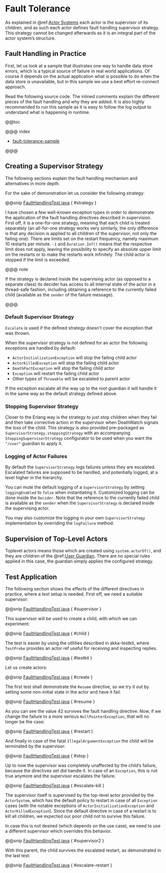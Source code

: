 <a id="fault-tolerance-java"></a>
# Fault Tolerance

As explained in @ref:[Actor Systems](../general/actor-systems.md) each actor is the supervisor of its
children, and as such each actor defines fault handling supervisor strategy.
This strategy cannot be changed afterwards as it is an integral part of the
actor system’s structure.

## Fault Handling in Practice

First, let us look at a sample that illustrates one way to handle data store errors,
which is a typical source of failure in real world applications. Of course it depends
on the actual application what is possible to do when the data store is unavailable,
but in this sample we use a best effort re-connect approach.

Read the following source code. The inlined comments explain the different pieces of
the fault handling and why they are added. It is also highly recommended to run this
sample as it is easy to follow the log output to understand what is happening in runtime.

@@toc

@@@ index

* [fault-tolerance-sample](fault-tolerance-sample.md)

@@@

## Creating a Supervisor Strategy

The following sections explain the fault handling mechanism and alternatives
in more depth.

For the sake of demonstration let us consider the following strategy:

@@snip [FaultHandlingTest.java](code/jdocs/actor/FaultHandlingTest.java) { #strategy }

I have chosen a few well-known exception types in order to demonstrate the
application of the fault handling directives described in <!-- FIXME: More than one link target with name supervision in path Some(/java/fault-tolerance.rst) --> supervision.
First off, it is a one-for-one strategy, meaning that each child is treated
separately (an all-for-one strategy works very similarly, the only difference
is that any decision is applied to all children of the supervisor, not only the
failing one). There are limits set on the restart frequency, namely maximum 10
restarts per minute. `-1` and `Duration.Inf()` means that the respective limit
does not apply, leaving the possibility to specify an absolute upper limit on the
restarts or to make the restarts work infinitely.
The child actor is stopped if the limit is exceeded.

@@@ note

If the strategy is declared inside the supervising actor (as opposed to
a separate class) its decider has access to all internal state of
the actor in a thread-safe fashion, including obtaining a reference to the
currently failed child (available as the `sender` of the failure message).

@@@

### Default Supervisor Strategy

`Escalate` is used if the defined strategy doesn't cover the exception that was thrown.

When the supervisor strategy is not defined for an actor the following
exceptions are handled by default:

 * `ActorInitializationException` will stop the failing child actor
 * `ActorKilledException` will stop the failing child actor
 * `DeathPactException` will stop the failing child actor
 * `Exception` will restart the failing child actor
 * Other types of `Throwable` will be escalated to parent actor

If the exception escalate all the way up to the root guardian it will handle it
in the same way as the default strategy defined above.

### Stopping Supervisor Strategy

Closer to the Erlang way is the strategy to just stop children when they fail
and then take corrective action in the supervisor when DeathWatch signals the
loss of the child. This strategy is also provided pre-packaged as
`SupervisorStrategy.stoppingStrategy` with an accompanying
`StoppingSupervisorStrategy` configurator to be used when you want the
`"/user"` guardian to apply it.

### Logging of Actor Failures

By default the `SupervisorStrategy` logs failures unless they are escalated.
Escalated failures are supposed to be handled, and potentially logged, at a level
higher in the hierarchy.

You can mute the default logging of a `SupervisorStrategy` by setting
`loggingEnabled` to `false` when instantiating it. Customized logging
can be done inside the `Decider`. Note that the reference to the currently
failed child is available as the `sender` when the `SupervisorStrategy` is
declared inside the supervising actor.

You may also customize the logging in your own `SupervisorStrategy` implementation
by overriding the `logFailure` method.

## Supervision of Top-Level Actors

Toplevel actors means those which are created using `system.actorOf()`, and
they are children of the @ref:[User Guardian](../general/supervision.md#user-guardian). There are no
special rules applied in this case, the guardian simply applies the configured
strategy.

## Test Application

The following section shows the effects of the different directives in practice,
where a test setup is needed. First off, we need a suitable supervisor:

@@snip [FaultHandlingTest.java](code/jdocs/actor/FaultHandlingTest.java) { #supervisor }

This supervisor will be used to create a child, with which we can experiment:

@@snip [FaultHandlingTest.java](code/jdocs/actor/FaultHandlingTest.java) { #child }

The test is easier by using the utilities described in <!-- FIXME: More than one link target with name akka-testkit in path Some(/java/fault-tolerance.rst) --> akka-testkit,
where `TestProbe` provides an actor ref useful for receiving and inspecting replies.

@@snip [FaultHandlingTest.java](code/jdocs/actor/FaultHandlingTest.java) { #testkit }

Let us create actors:

@@snip [FaultHandlingTest.java](code/jdocs/actor/FaultHandlingTest.java) { #create }

The first test shall demonstrate the `Resume` directive, so we try it out by
setting some non-initial state in the actor and have it fail:

@@snip [FaultHandlingTest.java](code/jdocs/actor/FaultHandlingTest.java) { #resume }

As you can see the value 42 survives the fault handling directive. Now, if we
change the failure to a more serious `NullPointerException`, that will no
longer be the case:

@@snip [FaultHandlingTest.java](code/jdocs/actor/FaultHandlingTest.java) { #restart }

And finally in case of the fatal `IllegalArgumentException` the child will be
terminated by the supervisor:

@@snip [FaultHandlingTest.java](code/jdocs/actor/FaultHandlingTest.java) { #stop }

Up to now the supervisor was completely unaffected by the child’s failure,
because the directives set did handle it. In case of an `Exception`, this is not
true anymore and the supervisor escalates the failure.

@@snip [FaultHandlingTest.java](code/jdocs/actor/FaultHandlingTest.java) { #escalate-kill }

The supervisor itself is supervised by the top-level actor provided by the
`ActorSystem`, which has the default policy to restart in case of all
`Exception` cases (with the notable exceptions of
`ActorInitializationException` and `ActorKilledException`). Since the
default directive in case of a restart is to kill all children, we expected our poor
child not to survive this failure.

In case this is not desired (which depends on the use case), we need to use a
different supervisor which overrides this behavior.

@@snip [FaultHandlingTest.java](code/jdocs/actor/FaultHandlingTest.java) { #supervisor2 }

With this parent, the child survives the escalated restart, as demonstrated in
the last test:

@@snip [FaultHandlingTest.java](code/jdocs/actor/FaultHandlingTest.java) { #escalate-restart }
